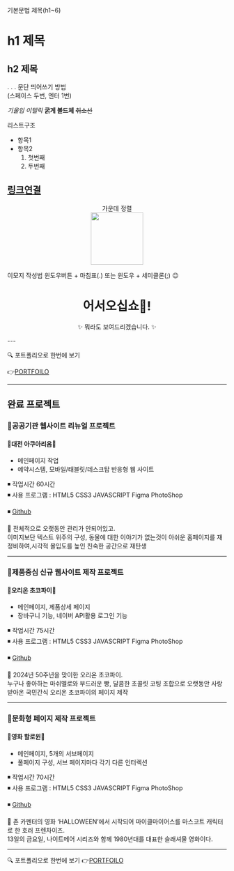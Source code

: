 기본문법
제목(h1~6)
# h1 제목
## h2 제목
.
.
.
문단 띄어쓰기 방법  
(스페이스 두번, 엔터 1번)

*기울임 이텔릭*
**굵게 볼드체**
~~취소선~~

리스트구조
 - 항목1
 - 항목2
   1. 첫번째
   2. 두번째
  
[링크연결](http://naver.com)
---

<p align="center">가운데 정렬 <br>
<img src="https://health.chosun.com/site/data/img_dir/2023/06/20/2023062002262_0.jpg" width="120" height="auto"> </p>

이모지 작성법
윈도우버튼 + 마침표(.) 또는 윈도우 + 세미클론(;)
😉

<h1 align="center">어서오십쇼🎉!</h1>
<p align="center">✨ 뭐라도 보여드리겠습니다. ✨</p>  
---

🔍 포트폴리오로 한번에 보기  

👉[PORTFOILO](http://heymin5.dothome.co.kr/)

---

<h2> 완료 프로젝트 </h2>  

<h3>📍공공기관 웹사이트 리뉴얼 프로젝트</h3>
<h4>🐋대전 아쿠아리움🐋</h4>

  - 메인페이지 작업
  - 예약시스템, 모바일/태블릿/데스크탑 반응형 웹 사이트
    
  ◾ 작업시간 60시간  
  ◾ 사용 프로그램 : HTML5 CSS3 JAVASCRIPT Figma PhotoShop  
  
  
  ◾ [Github](https://kimmin8.github.io/study310/project001/index.html)   

  💬 전체적으로 오랫동안 관리가 안되어있고.  
  이미지보단 텍스트 위주의 구성, 동물에 대한 이야기가 없는것이 아쉬운 홈페이지를 재정비하여,시각적 몰입도를 높인 친숙한 공간으로 재탄생
  
  ---  
  
<h3>📍제품중심 신규 웹사이트 제작 프로젝트</h3>
<h4>🎂오리온 초코파이🎂</h4>

  - 메인페이지, 제품상세 페이지  
  - 장바구니 기능, 네이버 API활용 로그인 기능  
  
  ◾ 작업시간 75시간  
  ◾ 사용 프로그램 : HTML5 CSS3 JAVASCRIPT Figma PhotoShop
  
  
  ◾ [Github](https://kimmin8.github.io/study310/Project002/index.html)

  💬 2024년 50주년을 맞이한 오리온 초코파이.  
  누구나 좋아하는 마쉬멜로와 부드러운 빵, 달콤한 초콜릿 코팅 조합으로 오랫동안 사랑받아온 국민간식 오리온 초코파이의 페이지 제작
  
  ---  
  
<h3>📍문화형 페이지 제작 프로젝트</h3>
<h4>🎃영화 할로윈🔪</h4>

  - 메인페이지, 5개의 서브페이지 
  - 풀페이지 구성, 서브 페이지마다 각기 다른 인터렉션
    
  ◾ 작업시간 70시간  
  ◾ 사용 프로그램 : HTML5 CSS3 JAVASCRIPT Figma PhotoShop  
  
  
  ◾ [Github](https://kimmin8.github.io/study310/Project003/index.html)  

  💬 존 카펜터의 영화 ‘HALLOWEEN’에서 시작되어 마이클마이어스를 마스코트 캐릭터로 한 호러 프렌차이즈.  
  13일의 금요일, 나이트메어 시리즈와 함께 1980년대를 대표한 슬래셔물 영화이다.

  ---  

  🔍 포트폴리오로 한번에 보기
👉[PORTFOILO](http://heymin5.dothome.co.kr/)
